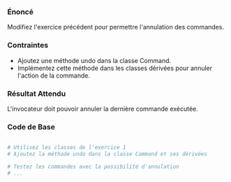 ### Énoncé

Modifiez l'exercice précédent pour permettre l'annulation des commandes.

### Contraintes

- Ajoutez une méthode undo dans la classe Command.
- Implémentez cette méthode dans les classes dérivées pour annuler l'action de la commande.

### Résultat Attendu

L'invocateur doit pouvoir annuler la dernière commande exécutée.

### Code de Base

```python

# Utilisez les classes de l'exercice 1
# Ajoutez la méthode undo dans la classe Command et ses dérivées

# Testez les commandes avec la possibilité d'annulation
# ...

```